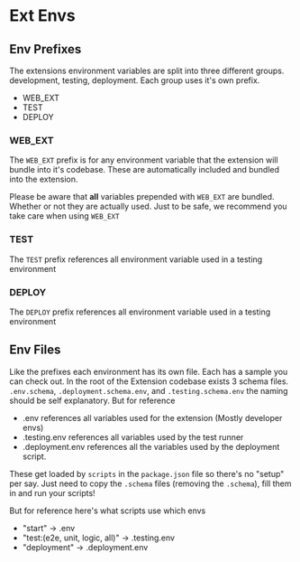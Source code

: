 # Ext Envs

## Env Prefixes

The extensions environment variables are split into three different groups. development, testing, deployment. Each group uses it's own prefix.

- WEB_EXT
- TEST
- DEPLOY

### WEB_EXT

The `WEB_EXT` prefix is for any environment variable that the extension will bundle into it's codebase. These are automatically included and bundled into the extension.

Please be aware that **all** variables prepended with `WEB_EXT` are bundled. Whether or not they are actually used. Just to be safe, we recommend you take care when using `WEB_EXT`

### TEST

The `TEST` prefix references all environment variable used in a testing environment

### DEPLOY

The `DEPLOY` prefix references all environment variable used in a testing environment

## Env Files

Like the prefixes each environment has its own file. Each has a sample you can check out. In the root of the Extension codebase exists 3 schema files. `.env.schema`, `.deployment.schema.env`, and `.testing.schema.env` the naming should be self explanatory. But for reference

- .env references all variables used for the extension (Mostly developer envs)
- .testing.env references all variables used by the test runner
- .deployment.env references all the variables used by the deployment script.

These get loaded by `scripts` in the `package.json` file so there's no "setup" per say. Just need to copy the `.schema` files (removing the `.schema`), fill them in and run your scripts!

But for reference here's what scripts use which envs

- "start" -> .env
- "test:(e2e, unit, logic, all)" -> .testing.env
- "deployment" -> .deployment.env
